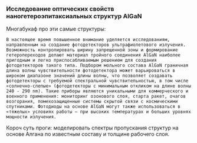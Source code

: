 ### Исследование оптических свойств наногетероэпитаксиальных структур AlGaN ###

Многабукаф про эти самые структуры:

    В настоящее время повышенное внимание уделяется исследованиям, направленным на создание фотодетекторов ультрафиолетового излучения. Возможность контролировать ширину запрещенной зоны и формирование гетеропереходов делают материал тройного соединения AlGaN наиболее пригодным и легко приспосабливаемым решением для создания фотодетекторов такого типа. Подбором мольного состава AlGaN граничная длина волны чувствительности фотодетектора может варьироваться в широком диапазоне значений длины волны, что позволяет создавать фотодетекторы с требуемой спектральной чувствительностью, в том числе «солнечно-слепые» (фотодетекторы с минимальным откликом на длине волны 240 - 290 nm). Такие приборы являются уникальными для коммерческого и военного применения: мониторинг озонового слоя, старта ракет, очагов возгорания, помехозащищенные системы скрытой связи с космическими спутниками. Фотодиоды на основе AlGaN могут также использоваться в «тяжелых» условиях работы – при высоких температурах и больших уровнях мощности излучения.

Короч суть проги: моделировать спектры пропускания структур на основе Алгана по известным составу и толщине рабочего слоя.